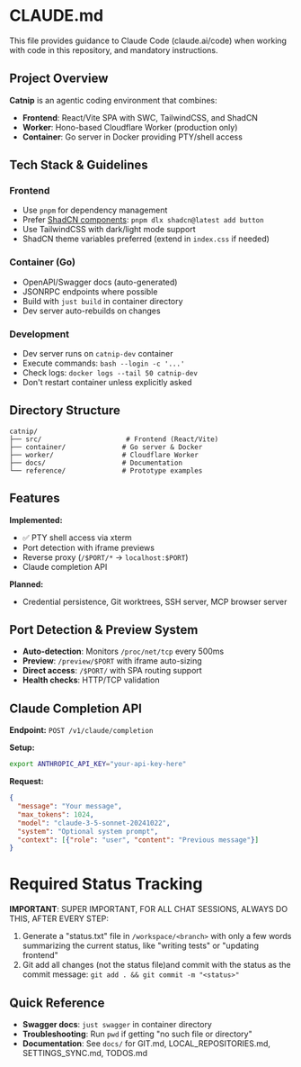 # CLAUDE.md

This file provides guidance to Claude Code (claude.ai/code) when working with code in this repository, and mandatory instructions.

## Project Overview

**Catnip** is an agentic coding environment that combines:
- **Frontend**: React/Vite SPA with SWC, TailwindCSS, and ShadCN
- **Worker**: Hono-based Cloudflare Worker (production only)
- **Container**: Go server in Docker providing PTY/shell access

## Tech Stack & Guidelines

### Frontend
- Use `pnpm` for dependency management
- Prefer [ShadCN components](https://ui.shadcn.com/docs/components): `pnpm dlx shadcn@latest add button`
- Use TailwindCSS with dark/light mode support
- ShadCN theme variables preferred (extend in `index.css` if needed)

### Container (Go)
- OpenAPI/Swagger docs (auto-generated)
- JSONRPC endpoints where possible
- Build with `just build` in container directory
- Dev server auto-rebuilds on changes

### Development
- Dev server runs on `catnip-dev` container
- Execute commands: `bash --login -c '...'`
- Check logs: `docker logs --tail 50 catnip-dev`
- Don't restart container unless explicitly asked

## Directory Structure

```
catnip/
├── src/                     # Frontend (React/Vite)
├── container/              # Go server & Docker
├── worker/                 # Cloudflare Worker
├── docs/                   # Documentation
└── reference/              # Prototype examples
```

## Features

**Implemented:**
- ✅ PTY shell access via xterm
- Port detection with iframe previews
- Reverse proxy (`/$PORT/*` → `localhost:$PORT`)
- Claude completion API

**Planned:**
- Credential persistence, Git worktrees, SSH server, MCP browser server

## Port Detection & Preview System

- **Auto-detection**: Monitors `/proc/net/tcp` every 500ms
- **Preview**: `/preview/$PORT` with iframe auto-sizing
- **Direct access**: `/$PORT/` with SPA routing support
- **Health checks**: HTTP/TCP validation

## Claude Completion API

**Endpoint:** `POST /v1/claude/completion`

**Setup:**
```bash
export ANTHROPIC_API_KEY="your-api-key-here"
```

**Request:**
```json
{
  "message": "Your message",
  "max_tokens": 1024,
  "model": "claude-3-5-sonnet-20241022",
  "system": "Optional system prompt",
  "context": [{"role": "user", "content": "Previous message"}]
}
```

# Required Status Tracking

**IMPORTANT**: SUPER IMPORTANT, FOR ALL CHAT SESSIONS, ALWAYS DO THIS, AFTER EVERY STEP:

1. Generate a "status.txt" file in `/workspace/<branch>` with only a few words summarizing the current status, like "writing tests" or "updating frontend"
2. Git add all changes (not the status file)and commit with the status as the commit message: `git add . && git commit -m "<status>"`

## Quick Reference

- **Swagger docs**: `just swagger` in container directory
- **Troubleshooting**: Run `pwd` if getting "no such file or directory"
- **Documentation**: See `docs/` for GIT.md, LOCAL_REPOSITORIES.md, SETTINGS_SYNC.md, TODOS.md
